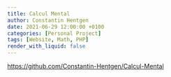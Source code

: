 ```yaml
---
title: Calcul Mental
author: Constantin Hentgen
date: 2021-06-29 12:00:00 +0100
categories: [Personal Project]
tags: [Website, Math, PHP]
render_with_liquid: false
---
```


https://github.com/Constantin-Hentgen/Calcul-Mental
